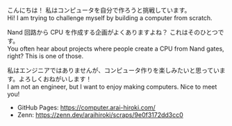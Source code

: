こんにちは！ 私はコンピュータを自分で作ろうと挑戦しています。  
Hi! I am trying to challenge myself by building a computer from scratch.


Nand 回路から CPU を作成する企画がよくありますよね？ これはそのひとつです。  
You often hear about projects where people create a CPU from Nand gates, right? This is one of those.


私はエンジニアではありませんが、コンピュータ作りを楽しみたいと思っています。よろしくおねがいします！  
I am not an engineer, but I want to enjoy making computers. Nice to meet you!

- GitHub Pages: https://computer.arai-hiroki.com/
- Zenn: https://zenn.dev/araihiroki/scraps/9e0f3172dd3cc0
